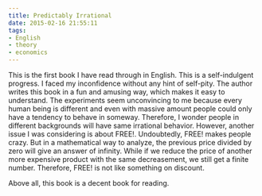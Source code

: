 ```yaml
---
title: Predictably Irrational
date: 2015-02-16 21:55:11
tags: 
- English
- theory
- economics
---
```


This is the first book I have read through in English. This is a self-indulgent progress. I faced my inconfidence without any hint of self-pity. The author writes this book in a fun and amusing way, which makes it easy to understand. The experiments seem unconvincing to me because every human being is different and even with massive amount people could only have a tendency to behave in someway. Therefore, I wonder people in different backgrounds will have same irrational behavior. However, another issue I was considering is about FREE!. Undoubtedly, FREE! makes people crazy. But in a mathematical way to analyze, the previous price divided by zero will give an answer of infinity. While if we reduce the price of another more expensive product with the same decreasement, we still get a finite number. Therefore, FREE! is not like something on discount.

Above all, this book is a decent book for reading.
